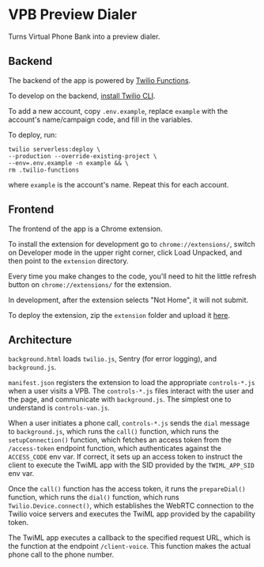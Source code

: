 # VPB Preview Dialer

Turns Virtual Phone Bank into a preview dialer.

## Backend

The backend of the app is powered by [Twilio Functions](https://www.twilio.com/docs/runtime/functions).

To develop on the backend, [install Twilio CLI](https://www.twilio.com/docs/twilio-cli/quickstart).

To add a new account, copy `.env.example`, replace `example` with the
account's name/campaign code, and fill in the variables.

To deploy, run:

```
twilio serverless:deploy \
--production --override-existing-project \
--env=.env.example -n example && \
rm .twilio-functions
```

where `example` is the account's name. Repeat this for each account.

## Frontend

The frontend of the app is a Chrome extension.

To install the extension for development go to `chrome://extensions/`,
switch on Developer mode in the upper right corner, click Load Unpacked,
and then point to the `extension` directory.

Every time you make changes to the code, you'll need to hit the little
refresh button on `chrome://extensions/` for the extension.

In development, after the extension selects "Not Home", it will not submit.

To deploy the extension, zip the `extension` folder and upload it
[here](https://chrome.google.com/webstore/devconsole/3793eb02-7d7f-4e75-a980-ad36fefad9da/dkcikjbkeekejknjicohkaidadbjcdee/edit/package).

## Architecture

`background.html` loads `twilio.js`, Sentry (for error logging),
and `background.js`.

`manifest.json` registers the extension to load the appropriate
`controls-*.js` when a user visits a VPB. The `controls-*.js` files
interact with the user and the page, and communicate with
`background.js`. The simplest one to understand is `controls-van.js`.

When a user initiates a phone call, `controls-*.js` sends the `dial`
message to `background.js`, which runs the `call()` function, which runs
the `setupConnection()` function, which fetches an access token from
the `/access-token` endpoint function, which authenticates against
the `ACCESS_CODE` env var. If correct, it sets up an access token to
instruct the client to execute the TwiML app with the SID provided by
the `TWIML_APP_SID` env var.

Once the `call()` function has the access token, it runs the
`prepareDial()` function, which runs the `dial()` function, which runs
`Twilio.Device.connect()`, which establishes the WebRTC connection to
the Twilio voice servers and executes the TwiML app provided by the
capability token.

The TwiML app executes a callback to the specified request URL,
which is the function at the endpoint `/client-voice`. This function
makes the actual phone call to the phone number.
